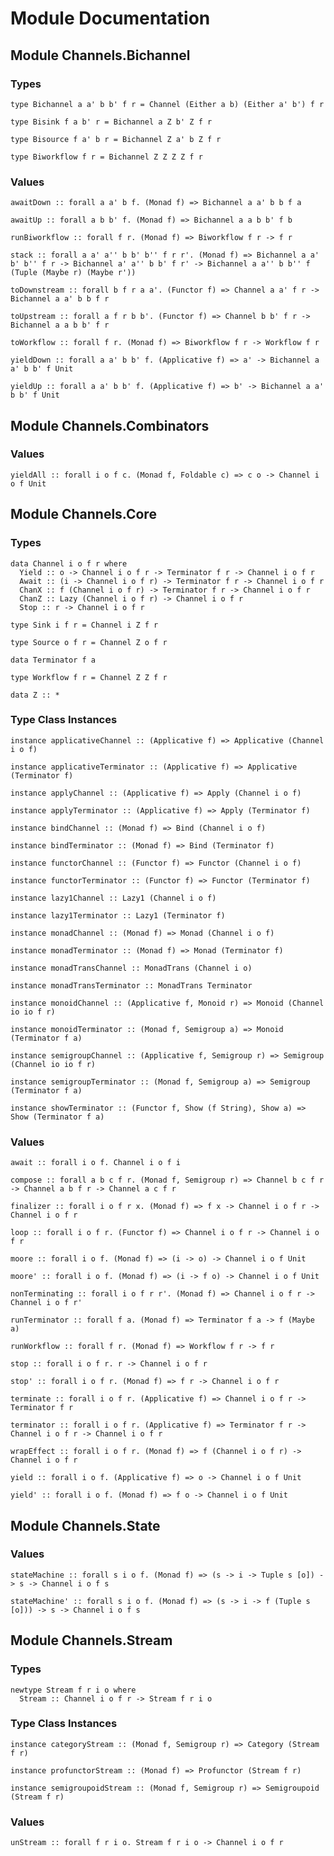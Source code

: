 # Module Documentation

## Module Channels.Bichannel

### Types

    type Bichannel a a' b b' f r = Channel (Either a b) (Either a' b') f r

    type Bisink f a b' r = Bichannel a Z b' Z f r

    type Bisource f a' b r = Bichannel Z a' b Z f r

    type Biworkflow f r = Bichannel Z Z Z Z f r


### Values

    awaitDown :: forall a a' b f. (Monad f) => Bichannel a a' b b f a

    awaitUp :: forall a b b' f. (Monad f) => Bichannel a a b b' f b

    runBiworkflow :: forall f r. (Monad f) => Biworkflow f r -> f r

    stack :: forall a a' a'' b b' b'' f r r'. (Monad f) => Bichannel a a' b' b'' f r -> Bichannel a' a'' b b' f r' -> Bichannel a a'' b b'' f (Tuple (Maybe r) (Maybe r'))

    toDownstream :: forall b f r a a'. (Functor f) => Channel a a' f r -> Bichannel a a' b b f r

    toUpstream :: forall a f r b b'. (Functor f) => Channel b b' f r -> Bichannel a a b b' f r

    toWorkflow :: forall f r. (Monad f) => Biworkflow f r -> Workflow f r

    yieldDown :: forall a a' b b' f. (Applicative f) => a' -> Bichannel a a' b b' f Unit

    yieldUp :: forall a a' b b' f. (Applicative f) => b' -> Bichannel a a' b b' f Unit


## Module Channels.Combinators

### Values

    yieldAll :: forall i o f c. (Monad f, Foldable c) => c o -> Channel i o f Unit


## Module Channels.Core

### Types

    data Channel i o f r where
      Yield :: o -> Channel i o f r -> Terminator f r -> Channel i o f r
      Await :: (i -> Channel i o f r) -> Terminator f r -> Channel i o f r
      ChanX :: f (Channel i o f r) -> Terminator f r -> Channel i o f r
      ChanZ :: Lazy (Channel i o f r) -> Channel i o f r
      Stop :: r -> Channel i o f r

    type Sink i f r = Channel i Z f r

    type Source o f r = Channel Z o f r

    data Terminator f a

    type Workflow f r = Channel Z Z f r

    data Z :: *


### Type Class Instances

    instance applicativeChannel :: (Applicative f) => Applicative (Channel i o f)

    instance applicativeTerminator :: (Applicative f) => Applicative (Terminator f)

    instance applyChannel :: (Applicative f) => Apply (Channel i o f)

    instance applyTerminator :: (Applicative f) => Apply (Terminator f)

    instance bindChannel :: (Monad f) => Bind (Channel i o f)

    instance bindTerminator :: (Monad f) => Bind (Terminator f)

    instance functorChannel :: (Functor f) => Functor (Channel i o f)

    instance functorTerminator :: (Functor f) => Functor (Terminator f)

    instance lazy1Channel :: Lazy1 (Channel i o f)

    instance lazy1Terminator :: Lazy1 (Terminator f)

    instance monadChannel :: (Monad f) => Monad (Channel i o f)

    instance monadTerminator :: (Monad f) => Monad (Terminator f)

    instance monadTransChannel :: MonadTrans (Channel i o)

    instance monadTransTerminator :: MonadTrans Terminator

    instance monoidChannel :: (Applicative f, Monoid r) => Monoid (Channel io io f r)

    instance monoidTerminator :: (Monad f, Semigroup a) => Monoid (Terminator f a)

    instance semigroupChannel :: (Applicative f, Semigroup r) => Semigroup (Channel io io f r)

    instance semigroupTerminator :: (Monad f, Semigroup a) => Semigroup (Terminator f a)

    instance showTerminator :: (Functor f, Show (f String), Show a) => Show (Terminator f a)


### Values

    await :: forall i o f. Channel i o f i

    compose :: forall a b c f r. (Monad f, Semigroup r) => Channel b c f r -> Channel a b f r -> Channel a c f r

    finalizer :: forall i o f r x. (Monad f) => f x -> Channel i o f r -> Channel i o f r

    loop :: forall i o f r. (Functor f) => Channel i o f r -> Channel i o f r

    moore :: forall i o f. (Monad f) => (i -> o) -> Channel i o f Unit

    moore' :: forall i o f. (Monad f) => (i -> f o) -> Channel i o f Unit

    nonTerminating :: forall i o f r r'. (Monad f) => Channel i o f r -> Channel i o f r'

    runTerminator :: forall f a. (Monad f) => Terminator f a -> f (Maybe a)

    runWorkflow :: forall f r. (Monad f) => Workflow f r -> f r

    stop :: forall i o f r. r -> Channel i o f r

    stop' :: forall i o f r. (Monad f) => f r -> Channel i o f r

    terminate :: forall i o f r. (Applicative f) => Channel i o f r -> Terminator f r

    terminator :: forall i o f r. (Applicative f) => Terminator f r -> Channel i o f r -> Channel i o f r

    wrapEffect :: forall i o f r. (Monad f) => f (Channel i o f r) -> Channel i o f r

    yield :: forall i o f. (Applicative f) => o -> Channel i o f Unit

    yield' :: forall i o f. (Monad f) => f o -> Channel i o f Unit


## Module Channels.State

### Values

    stateMachine :: forall s i o f. (Monad f) => (s -> i -> Tuple s [o]) -> s -> Channel i o f s

    stateMachine' :: forall s i o f. (Monad f) => (s -> i -> f (Tuple s [o])) -> s -> Channel i o f s


## Module Channels.Stream

### Types

    newtype Stream f r i o where
      Stream :: Channel i o f r -> Stream f r i o


### Type Class Instances

    instance categoryStream :: (Monad f, Semigroup r) => Category (Stream f r)

    instance profunctorStream :: (Monad f) => Profunctor (Stream f r)

    instance semigroupoidStream :: (Monad f, Semigroup r) => Semigroupoid (Stream f r)


### Values

    unStream :: forall f r i o. Stream f r i o -> Channel i o f r



